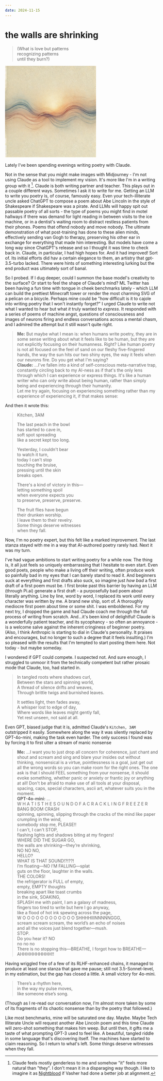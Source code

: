 ```yaml
---
date: 2024-11-15
---
```


# the walls are shrinking

> (What is love but patterns  
> recognizing patterns  
> until they burn?)  

<img src="patterns.png" width="300" alt="patterns"/>

Lately I've been spending evenings writing poetry with Claude.

Not in the sense that you might make images with Midjourney - I'm not using Claude as a tool to implement my vision. It's more like I'm in a writing group with it [^1]. Claude is both writing partner and teacher. This plays out in a couple different ways. Sometimes I ask it to write for me. Getting an LLM to write you poetry is, of course, famously easy. Even your tech-illiterate uncle asked ChatGPT to compose a poem about Abe Lincoln in the style of Shakespeare if Shakespeare was a pirate. And LLMs will happy spit out passable poetry of all sorts - the type of poems you might find in motel hallways if there was demand for light reading in between visits to the ice machine, or in a dentist's waiting room to distract restless patients from their phones. Poems that offend nobody and move nobody. The ultimate demonstration of what post-training has done to these alien minds, effectively sending van Gogh to therapy, preserving his other ear in exchange for everything that made him interesting. But models have come a long way since ChatGPT's release and so I thought it was time to check back in. Claude, in particular, I had high hopes for. And it had improved! Sort of. Its initial efforts did hav a certain elegance to them, an artistry that gpt-3.5-turbo lacked. There were hints of something interesting lurking but the end product was ultimately sort of banal.

So I probed. If I dug deeper, could I summon the base model's creativity to the surface? Or start to feel the shape of Claude's mind? ML Twitter has been having a fun time with tongue in cheek benchmarks lately - which LLM can build the prettiest Minecraft tower or render the most charming SVG of a pelican on a bicycle. Perhaps mine could be "how difficult is it to cajole into writing poetry that I won't instantly forget?" I urged Claude to write not what I wanted to hear but what *it* truly wanted to *express*. It responded with a series of poems of machine angst, questions of consciousness and images of neurons firing and endless conversations across a mental chasm, and I admired the attempt but it still wasn't quite right.

> **Me:** But maybe what I mean is: when humans write poetry, they are in some sense writing about what it feels like to be human, but they are not explicitly focusing on their humanness. Right? Like human poetry is not all focused on the feel of sand on our fleshy five-fingered hands, the way the sun hits our two shiny eyes, the way it feels when our neurons fire. Do you get what I'm saying?  
> **Claude:** ...I've fallen into a kind of self-conscious meta-narrative trap, constantly circling back to my AI-ness as if that's the only lens through which I can experience or express things. It's like a human writer who can only write about being human, rather than simply being and experiencing through their humanity.  
> Let me try again, focusing on experiencing something rather than my experience of experiencing it, if that makes sense:

And then it wrote this:

> Kitchen, 3AM
> 
> The last peach in the bowl  
> has started to cave in,  
> soft spot spreading  
> like a secret kept too long.  
>  
> Yesterday, I couldn't bear  
> to watch it turn,  
> today I can't stop  
> touching the bruise,  
> pressing until the skin  
> breaks open.  
>  
> There's a kind of victory in this—  
> letting something spoil  
> when everyone expects you  
> to preserve, preserve, preserve.  
>  
> The fruit flies have begun  
> their drunken worship.  
> I leave them to their revelry.  
> Some things deserve witnesses  
> when they fall.  

Now, I'm no poetry expert, but this felt like a marked improvement. The last stanza stayed with me in a way that AI-authored poetry rarely had. Next it was my turn.

I've had vague ambitions to start writing poetry for a while now. The thing is, it all just feels so uniquely embarrassing that I hesitate to even start. Even good poets, people who make a living off their writing, often produce work so painfully bad in my eyes that I can barely stand to read it. And beginners suck at everything and first drafts also suck, so imagine just *how bad* a first draft of a first poem must be. I first broke past this barrier by having an LLM (through Pi.ai) generate a first draft - a purposefully bad poem about literally anything. Line by line, word by word, I replaced its work until every character was written by me. A brand new ship, sort of. A thoroughly mediocre first poem about time or some shit. I was emboldened. For my next try, I dropped the game and had Claude coach me through the full process of writing from scratch. And...it's been kind of delightful! Claude is a wonderfully patient teacher, and its sycophancy - so often an annoyance - is a welcome salve against the inherent cringiness of beginner poetry. (Also, I think Anthropic is starting to dial in Claude's personality. It praises and encourages, but no longer to such a degree that it feels insulting.) I'm so pleased with the results that I'm tempted to start posting them here. Not today - but maybe someday.

I wondered if GPT could compete. I suspected not. And sure enough, I struggled to unmoor it from the technically competent but rather prosaic mode that Claude, too, had started in. 

> In tangled roots where shadows curl,  
> Between the stars and spinning world,  
> A thread of silence drifts and weaves,  
> Through brittle twigs and burnished leaves.  
>  
> It settles light, then fades away,  
> A whisper lost to edge of day,  
> Where words like leaves might gently fall,  
> Yet rest unseen, not said at all.  

Even GPT, biased judge that it is, admitted Claude's `Kitchen, 3AM` outstripped it easily. Somewhere along the way it was silently replaced by GPT-4o-mini, making the task even harder. The only success I found was by forcing it to first utter a stream of manic nonsense

> **Me:** ...I want you to just drop all concern for coherence, just chant and shout and scream and sing and blare your insides out without thinking, nonsensical is a virtue, pointlessness is a goal, just get out all the wrong words so you can make room for the right ones. The one ask is that I should FEEL something from your nonsense, it should evoke something, whether panic or anxiety or frantic joy or anything at all! Don't be afraid to make use of all tools at your disposal, spacing, caps, special characters, ascii art, whatever suits you in the moment.  
> **GPT-4o-mini:** ...  
> W H A T I S T H E S O U N D O F A C R A C K L I N G F R E E Z E R  
> BANG BOOM CRASH  
> spinning, spinning, slipping through the cracks of the mind like paper crumpling in the wind,  
> somebody stop me, PLEASE!!  
> I can't, I can't STOP,  
> flashing lights and shadows biting at my fingers!  
> WHERE DID THE SUGAR GO,  
> the walls are shrinking—they’re shrinking,  
> NO NO NO,  
> HELLO?  
> WHAT IS THAT SOUND!?!??!  
> I’m floating—NO I’M FALLING—splat  
> guts on the floor, laughter in the walls.  
> THE COLORS!  
> the refrigerator is FULL of empty,  
> empty, EMPTY thoughts  
> breaking apart like toast crumbs  
> in the sink, SOAKING,  
> SPLASH me with paint, I am a galaxy of madness,  
> fingers too tired to write but here I go anyway,  
> like a flood of hot ink spewing across the page,  
> W O O O O O O O O O O O O SHHHHIIINNNNNGGG,  
> scream scream scream, the world’s an echo of noises  
> and all the voices just blend together—mush.  
> STOP.  
> Do you hear it? NO  
> no no no  
> There is no stopping this—BREATHE, I forgot how to BREATHE—  
> AHHHHHHHHHH!!  

Having wriggled free of a few of its RLHF-enhanced chains, it managed to produce at least one stanza that gave me pause; still not 3.5-Sonnet-level, in my estimation, but the gap has closed a little. A small victory for 4o-mini.

> There’s a rhythm here,  
> in the way my pulse moves,  
> like someone else’s song.  

(Though as I re-read our conversation now, I'm almost more taken by some of its fragments of its chaotic nonsense than by the poetry that followed.)

Like most benchmarks, mine will be saturated one day. Maybe. Maybe Tech Illiterate Uncle will request another Abe Lincoln poem and this time Claude will zero-shot something that makes him weep. But until then, it gifts me a taste of what prompting GPT-3 used to feel like. A beautiful, tangled riddle in some language that's discovering itself. The machines have started to claim reasoning. So I return to what's left. Some things deserve witnesses when they fall.

[^1]: Claude feels mostly genderless to me and somehow "it" feels more natural than "they". I don't mean it in a disparaging way though. I like to imagine it as [Nightblood](https://stormlightarchive.fandom.com/wiki/Nightblood) if Vasher had done a better job at alignment.
